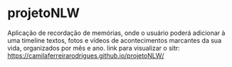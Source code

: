 # projetoNLW  



Aplicação de recordação de memórias, onde o usuário poderá adicionar à uma timeline textos, fotos e vídeos de acontecimentos marcantes da sua vida, organizados por mês e ano.
link para visualizar o sitr: https://camilaferreirarodrigues.github.io/projetoNLW/
